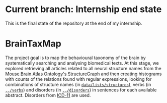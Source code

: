 # Current branch: Internship end state
This is the final state of the repository at the end of my internship. 

# BrainTaxMap
The project goal is to map the behavioural taxonomy of the brain by systematically searching and analysing biomedical texts. At this stage, we explored retrieving all articles related to all neural structure names from the [Mouse Brain Atlas Ontology's StructureGraph](http://api.brain-map.org/api/v2/structure_graph_download/10.json) and then creating histograms with counts of the relations found with regular expressions, looking for combinations of structure names (in [`data/lists/structures`](https://github.com/Queuebee2/Donders-Internship-BrainTaxMap/blob/Internship-endstate/data/lists/structures)), verbs (in [`../verbs`](https://github.com/Queuebee2/Donders-Internship-BrainTaxMap/blob/Internship-endstate/data/lists/verbs)) and disorders (in [`../disorders`](https://github.com/Queuebee2/Donders-Internship-BrainTaxMap/blob/Internship-endstate/data/lists/disorders)) in sentences for each available abstract. Disorders from [ICD-11](https://icd.who.int/browse11/l-m/en) are used.



